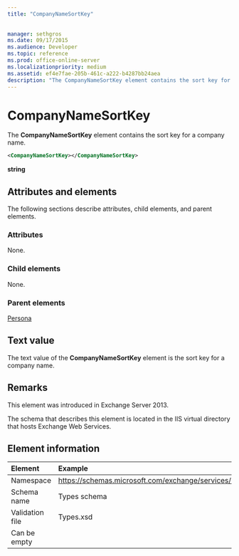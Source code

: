```yaml
---
title: "CompanyNameSortKey"
 
 
manager: sethgros
ms.date: 09/17/2015
ms.audience: Developer
ms.topic: reference
ms.prod: office-online-server
ms.localizationpriority: medium
ms.assetid: ef4e7fae-205b-461c-a222-b4287bb24aea
description: "The CompanyNameSortKey element contains the sort key for a company name."
---
```


# CompanyNameSortKey

The **CompanyNameSortKey** element contains the sort key for a company name. 
  
```XML
<CompanyNameSortKey></CompanyNameSortKey>
```

 **string**
## Attributes and elements

The following sections describe attributes, child elements, and parent elements.
  
### Attributes

None.
  
### Child elements

None.
  
### Parent elements

[Persona](persona.md)
  
## Text value

The text value of the **CompanyNameSortKey** element is the sort key for a company name. 
  
## Remarks

This element was introduced in Exchange Server 2013.
  
The schema that describes this element is located in the IIS virtual directory that hosts Exchange Web Services.
  
## Element information

| Element | Example |
|:-----|:-----|
|Namespace  <br/> |https://schemas.microsoft.com/exchange/services/2006/types  <br/> |
|Schema name  <br/> |Types schema  <br/> |
|Validation file  <br/> |Types.xsd  <br/> |
|Can be empty  <br/> ||
   

